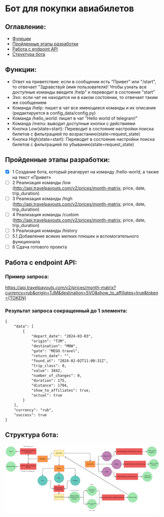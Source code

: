 # Бот для покупки авиабилетов
## Оглавление:
- [Функции](#функции)
- [Пройденные этапы разработки](#пройденные-этапы-разработки)
- [Работа с endpoint API](#работа-с-endpoint-api)
- [Структура бота](#структура-бота)

## Функции:
- Ответ на приветствие: если в сообщении есть "Привет" или "/start", то отвечает "Здравствуй (имя пользователя)! Чтобы узнать все доступные команды введите /help" и переводит в состояние "start"
- Эхо: если чат не находится ни в каком состоянии, то отвечает таким же сообщением
- Команда /help: пишет в чат все имеющиеся команды и их описания (редактируется в config_data/config.py)
- Команда /hello_world: пишет в чат "Hello world of telegram!"
- Команда /menu: выводит доступные кнопки с действиями
- Кнопка Low(state=start): Переводит в состояние настройки поиска билетов с фильтрацией по возрастанию(state=request_state)
- Кнопка High(state=start): Переводит в состояние настройки поиска билетов с фильтрацией по убыванию(state=request_state)

## Пройденные этапы разработки:
- [x] 1 Создание бота, который реагирует на команду /hello-world, а также на текст «Привет»
- [ ] 2 Реализация команды /low (http://api.travelpayouts.com/v2/prices/month-matrix; price, date, trip_duration)
- [ ] 3 Реализация команды /high (http://api.travelpayouts.com/v2/prices/month-matrix; price, date, trip_duration)
- [ ] 4 Реализация команды /custom (http://api.travelpayouts.com/v2/prices/month-matrix; price, date, trip_duration)
- [ ] 5 Реализация команды /history 
- [ ] 5.1 Добавление всяких мелких плюшек и вспомогательного функционала
- [ ] 6 Сдача готового проекта

## Работа с endpoint API:
### Пример запроса: 
https://api.travelpayouts.com/v2/prices/month-matrix?currency=rub&origin=TJM&destination=SVO&show_to_affiliates=true&token={TOKEN}
### Результат запроса сокращенный до 1 элемента:
```
{
    "data": [
        {
            "depart_date": "2024-03-03",
            "origin": "TJM",
            "destination": "MOW",
            "gate": "MEGO.travel",
            "return_date": "",
            "found_at": "2024-02-02T11:00:31Z",
            "trip_class": 0,
            "value": 3842,
            "number_of_changes": 0,
            "duration": 175,
            "distance": 1704,
            "show_to_affiliates": true,
            "actual": true
        }
    ],
    "currency": "rub",
    "success": true
}
```
## Структура бота:
![](Bot_structure.png)